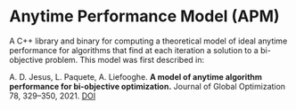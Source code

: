 # Anytime Performance Model (APM)

A C++ library and binary for computing a theoretical model of ideal
anytime performance for algorithms that find at each iteration a
solution to a bi-objective problem. This model was first described in:

A. D. Jesus, L. Paquete, A. Liefooghe. **A model of anytime algorithm performance
for bi-objective optimization.** Journal of Global Optimization 78, 329–350,
2021. [DOI](https://doi.org/10.1007/s10898-020-00909-9)
